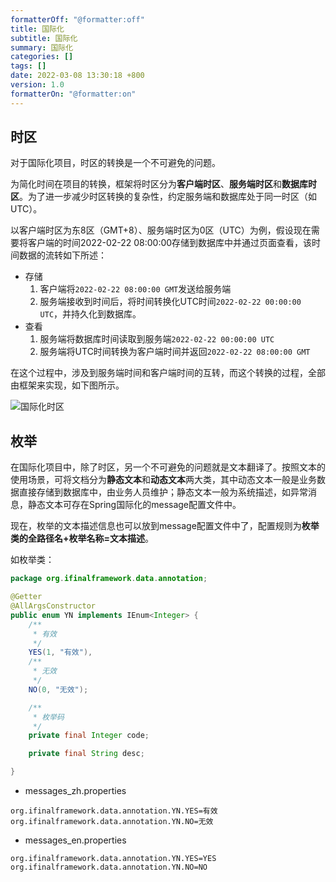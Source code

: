 ```yaml
---
formatterOff: "@formatter:off"
title: 国际化
subtitle: 国际化
summary: 国际化
categories: [] 
tags: [] 
date: 2022-03-08 13:30:18 +800 
version: 1.0
formatterOn: "@formatter:on"
---
```




## 时区

对于国际化项目，时区的转换是一个不可避免的问题。

为简化时间在项目的转换，框架将时区分为**客户端时区**、**服务端时区**和**数据库时区**。为了进一步减少时区转换的复杂性，约定服务端和数据库处于同一时区（如UTC）。

以客户端时区为东8区（GMT+8）、服务端时区为0区（UTC）为例，假设现在需要将客户端的时间2022-02-22 08:00:00存储到数据库中并通过页面查看，该时间数据的流转如下所述：

* 存储
  1. 客户端将`2022-02-22 08:00:00 GMT`发送给服务端
  2. 服务端接收到时间后，将时间转换化UTC时间`2022-02-22 00:00:00 UTC`，并持久化到数据库。
* 查看
  1. 服务端将数据库时间读取到服务端`2022-02-22 00:00:00 UTC`
  2. 服务端将UTC时间转换为客户端时间并返回`2022-02-22 08:00:00 GMT `

在这个过程中，涉及到服务端时间和客户端时间的互转，而这个转换的过程，全部由框架来实现，如下图所示。

![国际化时区](http://assets.processon.com/chart_image/620770d3e401fd5e53c37c83.png)

## 枚举

在国际化项目中，除了时区，另一个不可避免的问题就是文本翻译了。按照文本的使用场景，可将文档分为**静态文本**和**动态文本**两大类，其中动态文本一般是业务数据直接存储到数据库中，由业务人员维护；静态文本一般为系统描述，如异常消息，静态文本可存在Spring国际化的message配置文件中。

现在，枚举的文本描述信息也可以放到message配置文件中了，配置规则为**枚举类的全路径名+枚举名称=文本描述**。

如枚举类：

```java
package org.ifinalframework.data.annotation;

@Getter
@AllArgsConstructor
public enum YN implements IEnum<Integer> {
    /**
     * 有效
     */
    YES(1, "有效"),
    /**
     * 无效
     */
    NO(0, "无效");

    /**
     * 枚举码
     */
    private final Integer code;

    private final String desc;

}
```

* messages_zh.properties

```properties
org.ifinalframework.data.annotation.YN.YES=有效
org.ifinalframework.data.annotation.YN.NO=无效
```

* messages_en.properties

```properties
org.ifinalframework.data.annotation.YN.YES=YES
org.ifinalframework.data.annotation.YN.NO=NO
```

